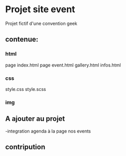 # Projet site event
Projet fictif d'une convention geek 
## contenue:
### html
page index.html
page event.html
gallery.html
infos.html
### css
style.css
style.scss

### img

## A ajouter au projet
-integration agenda à la page nos events

## contripution
